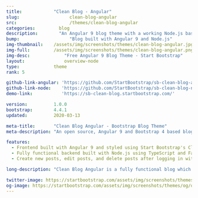 ```yaml
---
title:            "Clean Blog - Angular"
slug:			        clean-blog-angular
src:			        /themes/clean-blog-angular
categories:		    blog
description:	    "An Angular 9 blog theme with a working Node.js based backend based on Start Bootstrap's Clean Blog theme"
bump:			        "Blog built with Angular 9 and Node.js"
img-thumbnail:    /assets/img/screenshots/themes/clean-blog-angular.jpg
img-full:         /assets/img/screenshots/themes/clean-blog-angular.png
img-desc:		      "Free Angular 9 Blog Theme - Start Bootstrap"
layout:			      overview-node
type:             theme
rank: 5

github-link-angular: 'https://github.com/StartBootstrap/sb-clean-blog-angular/'
github-link-node:    'https://github.com/StartBootstrap/sb-clean-blog-node/'
demo-link:           'https://sb-clean-blog.startbootstrap.com/'

version:          1.0.0
bootstrap:        4.4.1
updated:          2020-03-13

meta-title:       "Clean Blog Angular - Bootstrap Blog Theme"
meta-description: "An open source, Angular 9 and Bootstrap 4 based blog theme with a working Node.js backend. Create a working blog with Angular 9 and Bootstrap 4 with Start Bootstrap's Clean Blog Angular version!"

features:
  - Frontend built with Angular 9 and styled using Start Bootstrap's Clean Blog theme
  - Fully functional backend built with Node.js using TypeScript and Fastify
  - Create new posts, edit posts, and delete posts after logging in with an admin password you can set

long-description: "Clean Blog Angular is a fully functional blog which uses the styling from the Clean Blog theme along with an Angular 9 based frontend and a Node.js based backend. With this project, you can create a simple blog that allows you to login as an admin, create new blog posts, edit blog posts, and delete blog posts."

twitter-image: https://startbootstrap.com/assets/img/screenshots/themes/twitter/twitter-clean-blog.png
og-image: https://startbootstrap.com/assets/img/screenshots/themes/og/og-clean-blog.png
---
```

